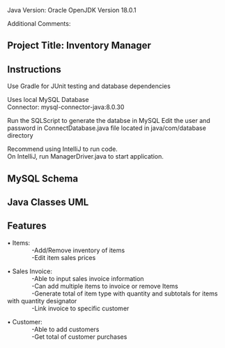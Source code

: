 
Java Version: Oracle OpenJDK Version 18.0.1

Additional Comments:

Project Title: Inventory Manager
--------------

Instructions
--------------
Use Gradle for JUnit testing and database dependencies

Uses local MySQL Database <br>
Connector: mysql-connector-java:8.0.30

Run the SQLScript to generate the databse in MySQL
Edit the user and password in ConnectDatabase.java file located in java/com/database directory

Recommend using IntelliJ to run code.<br>
On IntelliJ, run ManagerDriver.java to start application.


MySQL Schema<br>
--------------


Java Classes UML<br>
--------------


Features<br>
--------------
• Items: <br>
    &emsp;&emsp;&emsp;&emsp;-Add/Remove inventory of items <br>
    &emsp;&emsp;&emsp;&emsp;-Edit item sales prices <br>

• Sales Invoice: <br>
    &emsp;&emsp;&emsp;&emsp;-Able to input sales invoice information <br>
    &emsp;&emsp;&emsp;&emsp;-Can add multiple items to invoice or remove Items <br>
    &emsp;&emsp;&emsp;&emsp;-Generate total of item type with quantity and subtotals for items with quantity designator <br>
    &emsp;&emsp;&emsp;&emsp;-Link invoice to specific customer <br>

• Customer: <br>
    &emsp;&emsp;&emsp;&emsp;-Able to add customers <br>
    &emsp;&emsp;&emsp;&emsp;-Get total of customer purchases <br>



